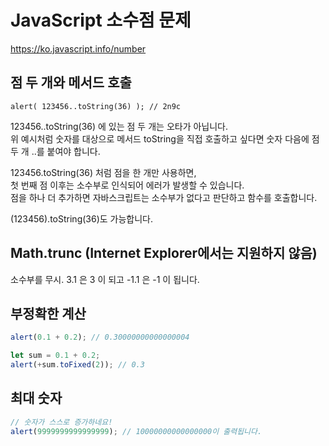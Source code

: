 # JavaScript 소수점 문제

https://ko.javascript.info/number

## 점 두 개와 메서드 호출

```
alert( 123456..toString(36) ); // 2n9c
```

123456..toString(36) 에 있는 점 두 개는 오타가 아닙니다.  
위 예시처럼 숫자를 대상으로 메서드 toString을 직접 호출하고 싶다면 숫자 다음에 점 두 개 ..를 붙여야 합니다.

123456.toString(36) 처럼 점을 한 개만 사용하면,  
첫 번째 점 이후는 소수부로 인식되어 에러가 발생할 수 있습니다.  
점을 하나 더 추가하면 자바스크립트는 소수부가 없다고 판단하고 함수를 호출합니다.

(123456).toString(36)도 가능합니다.

## Math.trunc (Internet Explorer에서는 지원하지 않음)

소수부를 무시. 3.1 은 3 이 되고 -1.1 은 -1 이 됩니다.

## 부정확한 계산

```javascript
alert(0.1 + 0.2); // 0.30000000000000004

let sum = 0.1 + 0.2;
alert(+sum.toFixed(2)); // 0.3
```

## 최대 숫자

```javascript
// 숫자가 스스로 증가하네요!
alert(9999999999999999); // 10000000000000000이 출력됩니다.
```
